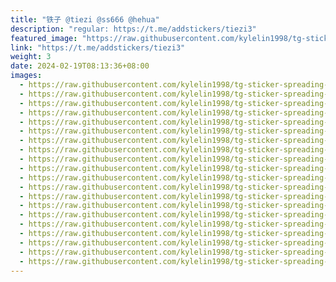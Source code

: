 ```yaml
---
title: "铁子 @tiezi @ss666 @hehua"
description: "regular: https://t.me/addstickers/tiezi3"
featured_image: "https://raw.githubusercontent.com/kylelin1998/tg-sticker-spreading-worldwide-images/main/img/3310747a-ee3b-416d-ac02-63fbfd5e22a8.jpg"
link: "https://t.me/addstickers/tiezi3"
weight: 3
date: 2024-02-19T08:13:36+08:00
images:
  - https://raw.githubusercontent.com/kylelin1998/tg-sticker-spreading-worldwide-images/main/img/3310747a-ee3b-416d-ac02-63fbfd5e22a8.jpg
  - https://raw.githubusercontent.com/kylelin1998/tg-sticker-spreading-worldwide-images/main/img/5565806a-3f15-4313-9d4e-9ddd4b9d764b.jpg
  - https://raw.githubusercontent.com/kylelin1998/tg-sticker-spreading-worldwide-images/main/img/748d69ec-c900-4d30-9b0f-f412a6e487b8.jpg
  - https://raw.githubusercontent.com/kylelin1998/tg-sticker-spreading-worldwide-images/main/img/8651461c-4e15-40e5-9f85-51e96a1027c0.jpg
  - https://raw.githubusercontent.com/kylelin1998/tg-sticker-spreading-worldwide-images/main/img/fe796e85-9efe-40ae-8ed9-ca09918633a2.jpg
  - https://raw.githubusercontent.com/kylelin1998/tg-sticker-spreading-worldwide-images/main/img/8182b810-7673-4f50-b23b-689a2abde09d.jpg
  - https://raw.githubusercontent.com/kylelin1998/tg-sticker-spreading-worldwide-images/main/img/409877bb-892b-487d-bb73-b433e940927f.jpg
  - https://raw.githubusercontent.com/kylelin1998/tg-sticker-spreading-worldwide-images/main/img/bf214ff7-be43-46e6-82e6-a4215d7031c5.jpg
  - https://raw.githubusercontent.com/kylelin1998/tg-sticker-spreading-worldwide-images/main/img/cba525c5-9fa0-4404-980d-8afb31e822dc.jpg
  - https://raw.githubusercontent.com/kylelin1998/tg-sticker-spreading-worldwide-images/main/img/55d0dd93-de68-4445-9764-0f8a4d43e3f7.jpg
  - https://raw.githubusercontent.com/kylelin1998/tg-sticker-spreading-worldwide-images/main/img/b3434a7e-6858-425e-9686-0e6a3850a822.jpg
  - https://raw.githubusercontent.com/kylelin1998/tg-sticker-spreading-worldwide-images/main/img/2c3b20f5-be1f-4325-bf5b-45e4697127f7.jpg
  - https://raw.githubusercontent.com/kylelin1998/tg-sticker-spreading-worldwide-images/main/img/3f94ba55-55da-4261-b743-8e597aa6c48d.jpg
  - https://raw.githubusercontent.com/kylelin1998/tg-sticker-spreading-worldwide-images/main/img/68e2a302-1ff6-4924-ac2a-d6fa6ba4b9ba.jpg
  - https://raw.githubusercontent.com/kylelin1998/tg-sticker-spreading-worldwide-images/main/img/ebf754e3-3ff6-4973-b036-a31bd01040eb.jpg
  - https://raw.githubusercontent.com/kylelin1998/tg-sticker-spreading-worldwide-images/main/img/d80599ea-21ae-4ee5-ac68-1a8478fdabd0.jpg
  - https://raw.githubusercontent.com/kylelin1998/tg-sticker-spreading-worldwide-images/main/img/6b2caa9c-a98d-4677-9e57-b1efa21f9710.jpg
  - https://raw.githubusercontent.com/kylelin1998/tg-sticker-spreading-worldwide-images/main/img/67373027-0117-4df5-9d79-02cdad8e17be.jpg
  - https://raw.githubusercontent.com/kylelin1998/tg-sticker-spreading-worldwide-images/main/img/ad27ec4d-8f21-4107-b3f2-39c7c03d7ded.jpg
  - https://raw.githubusercontent.com/kylelin1998/tg-sticker-spreading-worldwide-images/main/img/d8adbd9b-8e2b-4df0-807b-75312986a167.jpg
---
```

